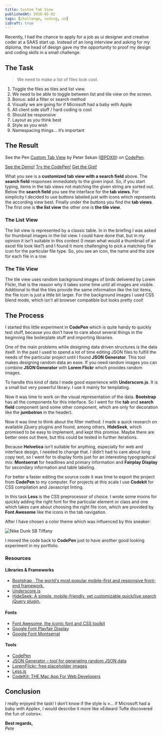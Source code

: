 ```yaml
---
title: Custom Tab View
publishedAt: 2016-05-02
tags: [challenge, coding, ux]
isDraft: true
---
```


Recently, I had the chance to apply for a job as ui designer and creative coder at a SAAS start up. Instead of an long interview and asking for my diploma,
the head of design gave my the opportunity to proof my design and coding skills in a small challenge.

## The Task

> We need to make a list of files look cool.

1. Toggle the files as tiles and list view.
2. We need to be able to toggle between list and tile view on the screen.
3. Bonus: add a filter or search method
4. Visually we are going for if Microsoft had a baby with Apple
5. All client side stuff / hard coding is cool
6. Should be responsive
7. Layout as you think best
8. Style as you wish
9. Namespacing things… it’s important

## The Result

<p data-height="296" data-theme-id="light" data-slug-hash="XdxbYw" data-default-tab="css,result" data-user="PDXIII" data-embed-version="2" data-preview="true" class="codepen">See the Pen <a href="http://codepen.io/PDXIII/pen/XdxbYw/">Custom Tab View</a> by Peter Sekan (<a href="http://codepen.io/PDXIII">@PDXIII</a>) on <a href="http://codepen.io">CodePen</a>.</p>
<script async src="//assets.codepen.io/assets/embed/ei.js"></script>

[See the Demo!](http://s.codepen.io/PDXIII/debug/XdxbYw) [Try the CodePen!](http://codepen.io/PDXIII/pen/XdxbYw) [Get the Gist!](https://gist.github.com/PDXIII/6ebeffaa42ef53cf04b3a1112893598e)

What you see is a **customized tab view with a search field** above.
The **search field** responses immediately to the given input. So, if you start typing, items in the tab views not matching the given string are sorted out.
Below the **search field** you see the interface for the **tab views**. For simplicity I decided to use buttons labeled just with icons which represents the according view best.
Finally under the buttons you find the **tab views**. The first one is **the list view** the other one is **the tile view**.

### The List View

The list view is represented by a classic table. In in the briefing I was asked for thumbnail images in the list view. I could have done that, but in my opinion it isn’t suitable in this context (I mean what would a thumbnail of an excel file look like?) and I found it more challenging to pick a matching file icon for the particular file type. So, you see an icon, the name and the size for each file in a row.

### The Tile View

The tile view uses random background images of birds delivered by Lorem Flickr, that is the reason why it takes some time until all images are visible. Additional to that the tiles provide the same information like the list items, the file icon is just a little bit larger. For the background images I used CSS blend mode, which isn’t all browser compatible but looks pretty cool!

## The Process

I started this little experiment in **CodePen** which is quite handy to quickly test stuff, because you don’t have to care about several things in the beginning like boilerplate stuff and importing libraries.

One of the main problems while designing data driven structures is the data itself. In the past I used to spend a lot of time editing JSON files to fulfill the needs of the particular project until I found **JSON Generator**. This tool makes designing random data an ease. If you need random images you can combine **JSON Generator** with **Lorem Flickr** which provides random images.

To handle this kind of data I made good experience with **Underscore.js**. It is a small but very powerful library. I use it mainly for templating.

Now it was time to work on the visual representation of the data. **Bootstrap** has all the components for this interface. So I went for the **tab** and **search field** component (and some other component, which are only for decoration like the **jumbotron** in the header).

Now it was time to think about the filter method. I made a quick research on available jQuery plugins and found, among others, **HideSeek**, which promised to be easy to implement, and kept this promise. Maybe there are better ones out there, but this could be tested in further iterations.

Because **Helvetica** isn’t suitable for anything, especially for web and interface design, I needed to change that. I didn’t had to care about long copy text, so I went for to display fonts just for an interesting typographical mix: **Montserrat** for headlines and primary information and **Fairplay Display** for secondary information and table labeling.

For better a faster editing the source code it was time to export the project from **CodePen** to my computer. For projects at this scale I use **Codekit** for CSS compilation and Javascript linting.

In this task **Less** is the CSS preprocessor of choice. I wrote some mixins for quickly adding the right font for the particular element or class and one which takes care about choosing the right file icon, which are provided by **Font Awesome** like the icons in the tab navigation.

After I have chosen a color theme which was influenced by this sneaker:

![Nike Dunk SB Tiffany](http://cdn.sneakernews.com/wp-content/uploads/2014/01/diamond-nike-sb-dunk-high-tiffany.jpg)

I moved the code back to **CodePen** just to have another good looking experiment in my portfolio.

### Resources

#### Libraries & Frameworks

- [Bootstrap · The world's most popular mobile-first and responsive front-end framework.](http://v4-alpha.getbootstrap.com/)
- [Underscore.js](http://underscorejs.org/)
- [HideSeek: A simple, mobile-friendly, yet customizable quick/live search jQuery plugin.](http://vdw.github.io/HideSeek/)

#### Fonts

- [Font Awesome, the iconic font and CSS toolkit](https://fortawesome.github.io/Font-Awesome/)
- [Google Font Playfair Display](https://www.google.com/fonts/specimen/Playfair+Display)
- [Google Font Montserrat](https://www.google.com/fonts/specimen/Montserrat)

#### Tools

- [CodePen](http://codepen.io/)
- [JSON Generator – tool for generating random JSON data](http://beta.json-generator.com/4y_QDzceZ)
- [LoremFlickr: free placeholder images](http://loremflickr.com/)
- [Less.js](http://lesscss.org/)
- [CodeKit: THE Mac App For Web Developers](http://incident57.com/codekit/)

## Conclusion

I really enjoyed the task! I don’t know if the style is »… if Microsoft had a baby with Apple«, I would describe it more like »Edward Tufte discovered the fun of colors«.

**Best regards,**  
_Pete_
